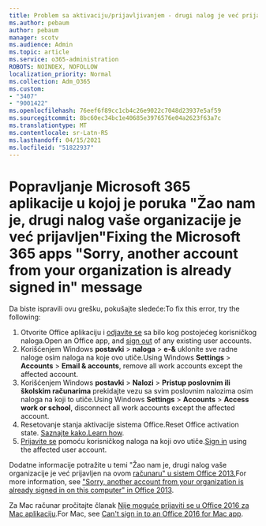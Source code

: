 ```yaml
---
title: Problem sa aktivaciju/prijavljivanjem - drugi nalog je već prijavljen
ms.author: pebaum
author: pebaum
manager: scotv
ms.audience: Admin
ms.topic: article
ms.service: o365-administration
ROBOTS: NOINDEX, NOFOLLOW
localization_priority: Normal
ms.collection: Adm_O365
ms.custom:
- "3407"
- "9001422"
ms.openlocfilehash: 76eef6f89cc1cb4c26e9022c7048d23937e5af59
ms.sourcegitcommit: 8bc60ec34bc1e40685e3976576e04a2623f63a7c
ms.translationtype: MT
ms.contentlocale: sr-Latn-RS
ms.lasthandoff: 04/15/2021
ms.locfileid: "51822937"
---
```

# <a name="fixing-the-microsoft-365-apps-sorry-another-account-from-your-organization-is-already-signed-in-message"></a><span data-ttu-id="08de0-102">Popravljanje Microsoft 365 aplikacije u kojoj je poruka "Žao nam je, drugi nalog vaše organizacije je već prijavljen"</span><span class="sxs-lookup"><span data-stu-id="08de0-102">Fixing the Microsoft 365 apps "Sorry, another account from your organization is already signed in" message</span></span>

<span data-ttu-id="08de0-103">Da biste ispravili ovu grešku, pokušajte sledeće:</span><span class="sxs-lookup"><span data-stu-id="08de0-103">To fix this error, try the following:</span></span>

1. <span data-ttu-id="08de0-104">Otvorite Office aplikaciju i [odjavite se](https://support.office.com/article/5a20dc11-47e9-4b6f-945d-478cb6d92071) sa bilo kog postojećeg korisničkog naloga.</span><span class="sxs-lookup"><span data-stu-id="08de0-104">Open an Office app, and [sign out](https://support.office.com/article/5a20dc11-47e9-4b6f-945d-478cb6d92071) of any existing user accounts.</span></span>   
2. <span data-ttu-id="08de0-105">Korišćenjem Windows **postavki**  >  **naloga**  >  **e-&** uklonite sve radne naloge osim naloga na koje ovo utiče.</span><span class="sxs-lookup"><span data-stu-id="08de0-105">Using Windows **Settings** > **Accounts** > **Email & accounts**, remove all work accounts except the affected account.</span></span> 
3. <span data-ttu-id="08de0-106">Korišćenjem Windows **postavki**  >  **Nalozi**  >  **Pristup poslovnim ili školskim računarima** prekidajte vezu sa svim poslovnim nalozima osim naloga na koji to utiče.</span><span class="sxs-lookup"><span data-stu-id="08de0-106">Using Windows **Settings** > **Accounts** > **Access work or school**, disconnect all work accounts except the affected account.</span></span> 
4. <span data-ttu-id="08de0-107">Resetovanje stanja aktivacije sistema Office.</span><span class="sxs-lookup"><span data-stu-id="08de0-107">Reset Office activation state.</span></span> <span data-ttu-id="08de0-108">[Saznajte kako.](https://docs.microsoft.com/office365/troubleshoot/activation/reset-office-365-proplus-activation-state
)</span><span class="sxs-lookup"><span data-stu-id="08de0-108">[Learn how](https://docs.microsoft.com/office365/troubleshoot/activation/reset-office-365-proplus-activation-state
).</span></span>
5. <span data-ttu-id="08de0-109">[Prijavite se](https://support.office.com/article/628ea040-f265-49de-b986-be09c3ebf8a9) pomoću korisničkog naloga na koji ovo utiče.</span><span class="sxs-lookup"><span data-stu-id="08de0-109">[Sign in](https://support.office.com/article/628ea040-f265-49de-b986-be09c3ebf8a9) using the affected user account.</span></span> 

<span data-ttu-id="08de0-110">Dodatne informacije potražite u temi "Žao nam je, drugi nalog vaše organizacije je već prijavljen na ovom [računaru" u sistem Office 2013.](https://docs.microsoft.com/office/troubleshoot/error-messages/another-account-already-signed-in)</span><span class="sxs-lookup"><span data-stu-id="08de0-110">For more information, see ["Sorry, another account from your organization is already signed in on this computer" in Office 2013](https://docs.microsoft.com/office/troubleshoot/error-messages/another-account-already-signed-in).</span></span>

<span data-ttu-id="08de0-111">Za Mac računar pročitajte članak [Nije moguće prijaviti se u Office 2016 za Mac aplikaciju](https://docs.microsoft.com/office365/troubleshoot/authentication/sign-in-to-office-2016-for-mac-fail).</span><span class="sxs-lookup"><span data-stu-id="08de0-111">For Mac, see [Can't sign in to an Office 2016 for Mac app](https://docs.microsoft.com/office365/troubleshoot/authentication/sign-in-to-office-2016-for-mac-fail).</span></span>